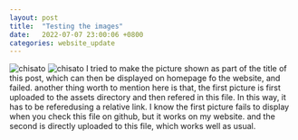 ```yaml
---
layout: post
title:  "Testing the images"
date:   2022-07-07 23:00:06 +0800
categories: website_update
---
```

![chisato](/assets/chisato.jpg)
![chisato](https://user-images.githubusercontent.com/60023638/177815981-3059b9b2-8228-492e-bc63-2c3d592643e3.jpg)
I tried to make the picture shown as part of the title of this post, which can then be displayed on homepage fo the website, and failed.
another thing worth to mention here is that, the first picture is first uploaded to the assets directory and then refered in this file. In this way, it has to be referedusing a relative link. I know the first picture fails to display when you check this file on github, but it works on my website.
and the second is directly uploaded to this file, which works well as usual.
